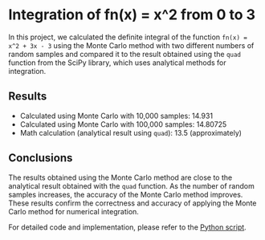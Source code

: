 # Integration of fn(x) = x^2 from 0 to 3

In this project, we calculated the definite integral of the function `fn(x) = x^2 + 3x - 3` using the Monte Carlo method with two different numbers of random samples and compared it to the result obtained using the `quad` function from the SciPy library, which uses analytical methods for integration.

## Results

- Calculated using Monte Carlo with 10,000 samples: 14.931
- Calculated using Monte Carlo with 100,000 samples: 14.80725
- Math calculation (analytical result using `quad`): 13.5 (approximately)

## Conclusions

The results obtained using the Monte Carlo method are close to the analytical result obtained with the `quad` function. As the number of random samples increases, the accuracy of the Monte Carlo method improves. These results confirm the correctness and accuracy of applying the Monte Carlo method for numerical integration.

For detailed code and implementation, please refer to the [Python script](task_02.py).
